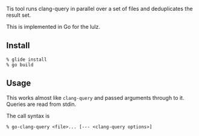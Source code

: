 Tis tool runs clang-query in parallel over a set of files and deduplicates the
result set.

This is implemented in Go for the lulz.

Install
-------

    % glide install
    % go build

Usage
-----

This works almost like `clang-query` and passed arguments through to it.
Queries are read from stdin.

The call syntax is

    % go-clang-query <file>... [--- <clang-query options>]
